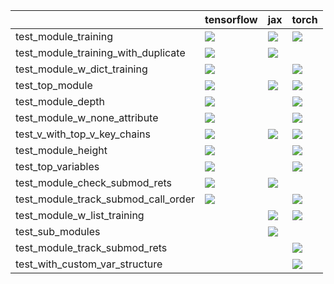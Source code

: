 |                                     | tensorflow                                                                                                                                                                             | jax                                                                                                                                                                                    | torch                                                                                                                                                                                  |
|:------------------------------------|:---------------------------------------------------------------------------------------------------------------------------------------------------------------------------------------|:---------------------------------------------------------------------------------------------------------------------------------------------------------------------------------------|:---------------------------------------------------------------------------------------------------------------------------------------------------------------------------------------|
| test_module_training                | <a href="https://github.com/unifyai/ivy/actions/runs/3646385398/jobs/6157439929" rel="noopener noreferrer" target="_blank"><img src=https://img.shields.io/badge/-success-success></a> | <a href="https://github.com/unifyai/ivy/actions/runs/3646385398/jobs/6157448585" rel="noopener noreferrer" target="_blank"><img src=https://img.shields.io/badge/-success-success></a> | <a href="https://github.com/unifyai/ivy/actions/runs/3646385398/jobs/6157438980" rel="noopener noreferrer" target="_blank"><img src=https://img.shields.io/badge/-success-success></a> |
| test_module_training_with_duplicate | <a href="https://github.com/unifyai/ivy/actions/runs/3646385398/jobs/6157441398" rel="noopener noreferrer" target="_blank"><img src=https://img.shields.io/badge/-failure-red></a>     | <a href="https://github.com/unifyai/ivy/actions/runs/3646385398/jobs/6157453851" rel="noopener noreferrer" target="_blank"><img src=https://img.shields.io/badge/-failure-red></a>     |                                                                                                                                                                                        |
| test_module_w_dict_training         | <a href="https://github.com/unifyai/ivy/actions/runs/3646385398/jobs/6157438708" rel="noopener noreferrer" target="_blank"><img src=https://img.shields.io/badge/-success-success></a> |                                                                                                                                                                                        | <a href="https://github.com/unifyai/ivy/actions/runs/3646385398/jobs/6157431776" rel="noopener noreferrer" target="_blank"><img src=https://img.shields.io/badge/-success-success></a> |
| test_top_module                     | <a href="https://github.com/unifyai/ivy/actions/runs/3640362127/jobs/6144980335" rel="noopener noreferrer" target="_blank"><img src=https://img.shields.io/badge/-success-success></a> | <a href="https://github.com/unifyai/ivy/actions/runs/3640362127/jobs/6145006297" rel="noopener noreferrer" target="_blank"><img src=https://img.shields.io/badge/-success-success></a> | <a href="https://github.com/unifyai/ivy/actions/runs/3640551668/jobs/6145413897" rel="noopener noreferrer" target="_blank"><img src=https://img.shields.io/badge/-success-success></a> |
| test_module_depth                   | <a href="https://github.com/unifyai/ivy/actions/runs/3640362127/jobs/6144959699" rel="noopener noreferrer" target="_blank"><img src=https://img.shields.io/badge/-success-success></a> |                                                                                                                                                                                        | <a href="https://github.com/unifyai/ivy/actions/runs/3640362127/jobs/6144983163" rel="noopener noreferrer" target="_blank"><img src=https://img.shields.io/badge/-success-success></a> |
| test_module_w_none_attribute        | <a href="https://github.com/unifyai/ivy/actions/runs/3646385398/jobs/6157438212" rel="noopener noreferrer" target="_blank"><img src=https://img.shields.io/badge/-success-success></a> |                                                                                                                                                                                        | <a href="https://github.com/unifyai/ivy/actions/runs/3646385398/jobs/6157444932" rel="noopener noreferrer" target="_blank"><img src=https://img.shields.io/badge/-success-success></a> |
| test_v_with_top_v_key_chains        | <a href="https://github.com/unifyai/ivy/actions/runs/3640362127/jobs/6144989586" rel="noopener noreferrer" target="_blank"><img src=https://img.shields.io/badge/-success-success></a> | <a href="null" rel="noopener noreferrer" target="_blank"><img src=https://img.shields.io/badge/-success-success></a>                                                                   | <a href="https://github.com/unifyai/ivy/actions/runs/3640362127/jobs/6144985564" rel="noopener noreferrer" target="_blank"><img src=https://img.shields.io/badge/-success-success></a> |
| test_module_height                  | <a href="https://github.com/unifyai/ivy/actions/runs/3640362127/jobs/6145000891" rel="noopener noreferrer" target="_blank"><img src=https://img.shields.io/badge/-success-success></a> |                                                                                                                                                                                        | <a href="https://github.com/unifyai/ivy/actions/runs/3640362127/jobs/6145004861" rel="noopener noreferrer" target="_blank"><img src=https://img.shields.io/badge/-success-success></a> |
| test_top_variables                  | <a href="https://github.com/unifyai/ivy/actions/runs/3640362127/jobs/6144991206" rel="noopener noreferrer" target="_blank"><img src=https://img.shields.io/badge/-success-success></a> |                                                                                                                                                                                        | <a href="https://github.com/unifyai/ivy/actions/runs/3640551668/jobs/6145413897" rel="noopener noreferrer" target="_blank"><img src=https://img.shields.io/badge/-success-success></a> |
| test_module_check_submod_rets       | <a href="https://github.com/unifyai/ivy/actions/runs/3646385398/jobs/6157438708" rel="noopener noreferrer" target="_blank"><img src=https://img.shields.io/badge/-success-success></a> | <a href="null" rel="noopener noreferrer" target="_blank"><img src=https://img.shields.io/badge/-success-success></a>                                                                   |                                                                                                                                                                                        |
| test_module_track_submod_call_order | <a href="https://github.com/unifyai/ivy/actions/runs/3646385398/jobs/6157451334" rel="noopener noreferrer" target="_blank"><img src=https://img.shields.io/badge/-failure-red></a>     |                                                                                                                                                                                        | <a href="null" rel="noopener noreferrer" target="_blank"><img src=https://img.shields.io/badge/-failure-red></a>                                                                       |
| test_module_w_list_training         |                                                                                                                                                                                        | <a href="https://github.com/unifyai/ivy/actions/runs/3646385398/jobs/6157431776" rel="noopener noreferrer" target="_blank"><img src=https://img.shields.io/badge/-success-success></a> | <a href="https://github.com/unifyai/ivy/actions/runs/3646385398/jobs/6157443205" rel="noopener noreferrer" target="_blank"><img src=https://img.shields.io/badge/-success-success></a> |
| test_sub_modules                    |                                                                                                                                                                                        | <a href="https://github.com/unifyai/ivy/actions/runs/3640362127/jobs/6145002573" rel="noopener noreferrer" target="_blank"><img src=https://img.shields.io/badge/-success-success></a> |                                                                                                                                                                                        |
| test_module_track_submod_rets       |                                                                                                                                                                                        |                                                                                                                                                                                        | <a href="https://github.com/unifyai/ivy/actions/runs/3646385398/jobs/6157447480" rel="noopener noreferrer" target="_blank"><img src=https://img.shields.io/badge/-success-success></a> |
| test_with_custom_var_structure      |                                                                                                                                                                                        |                                                                                                                                                                                        | <a href="https://github.com/unifyai/ivy/actions/runs/3640551668/jobs/6145428367" rel="noopener noreferrer" target="_blank"><img src=https://img.shields.io/badge/-success-success></a> |